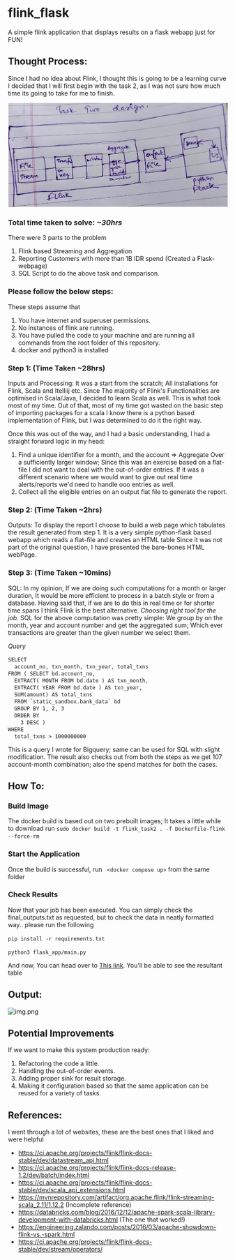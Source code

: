 # flink_flask
A simple flink application that displays results on a flask webapp just for FUN!

## Thought Process:
Since I had no idea about Flink, I thought this is going to be a learning curve
I decided that I will first begin with the task 2, as I was not sure how much time its going to take for me to finish.


![img_1.png](img_1.png)


### Total time taken to solve: *~30hrs*

There were 3 parts to the problem
1. Flink based Streaming and Aggregation
2. Reporting Customers with more than 1B IDR spend (Created a Flask-webpage)
3. SQL Script to do the above task and comparison.

### Please follow the below steps:
These steps assume that
1. You have internet and superuser permissions.
2. No instances of flink are running.
3. You have pulled the code to your machine and are running all commands from the root folder of this repository.
4. docker and python3 is installed


### Step 1: (Time Taken ~28hrs)
Inputs and Processing:
It was a start from the scratch; All installations for Flink, Scala and Itelliij etc.
Since The majority of Flink's Functionalities are optimised in Scala/Java, I decided to learn Scala as well.
This is what took most of my time.
Out of that, most of my time got wasted on the basic step of importing packages for a scala
I know there is a python based implementation of Flink, but I was determined to do it the right way.

Once this was out of the way, and I had a basic understanding, I had a straight forward logic in my head:
1. Find a unique identifier for a month, and the account => Aggregate Over a sufficiently larger window;
Since this was an exercise based on a flat-file I did not want to deal with the out-of-order entries.
If it was a different scenario where we would want to give out real time alerts/reports we'd need to handle ooo entries as well.
2. Collect all the eligible entries on an output flat file to generate the report.

### Step 2: (Time Taken ~2hrs)
Outputs:
To display the report I choose to build a web page which tabulates the result generated from step 1.
It is a very simple python-flask based webapp which reads a flat-file and creates an HTML table 
Since it was not part of the original question, I have presented the bare-bones HTML webPage.

### Step 3: (Time Taken ~10mins)
SQL:
In my opinion, If we are doing such computations for a month or larger duration, It would be more efficient to process 
in a batch style or from a database. Having said that, if we are to do this in real time or for shorter time spans I think Flink is the best alternative. 
*Choosing right tool for the job.*
SQL for the above computation was pretty simple: 
We group by on the month, year and account number and get the aggregated sum; Which ever transactions are greater than the given number we select them.

*Query*
``` 
SELECT
  account_no, txn_month, txn_year, total_txns
FROM ( SELECT bd.account_no, 
  EXTRACT( MONTH FROM bd.date ) AS txn_month,
  EXTRACT( YEAR FROM bd.date ) AS txn_year,
  SUM(amount) AS total_txns
  FROM `static_sandbox.bank_data` bd
  GROUP BY 1, 2, 3
  ORDER BY
    3 DESC )
WHERE
  total_txns > 1000000000
```
This is a query I wrote for Bigquery; same can be used for SQL with slight modification.
The result also checks out from both the steps as we get 107 account-month combination; also the spend matches
for both the cases.

## How To:
### Build Image
The docker build is based out on two prebuilt images; It takes a little while to download
run ``` sudo docker build -t flink_task2 . -f Dockerfile-flink --force-rm ```
### Start the Application
Once the build is successful, run
``` <docker compose up>```
from the same folder
### Check Results
Now that your job has been executed.
You can simply check the final_outputs.txt as requested, but to check the data in neatly formatted way.. please run the following

```pip install -r requirements.txt ```

``` python3 flask_app/main.py ```

And now, You can head over to [This link](https://localhost:8083).
You'll be able to see the resultant table

## Output:
![img.png](img.png)

## Potential Improvements
If we want to make this system production ready:

1. Refactoring the code a little.
2. Handling the out-of-order events.
3. Adding proper sink for result storage.
4. Making it configuration based so that the same application can be reused for a variety of tasks.

## References:
I went through a lot of websites, these are the best ones that I liked and were helpful
- https://ci.apache.org/projects/flink/flink-docs-stable/dev/datastream_api.html
- https://ci.apache.org/projects/flink/flink-docs-release-1.2/dev/batch/index.html
- https://ci.apache.org/projects/flink/flink-docs-stable/dev/scala_api_extensions.html
- https://mvnrepository.com/artifact/org.apache.flink/flink-streaming-scala_2.11/1.12.2 (Incomplete reference)
- https://databricks.com/blog/2016/12/12/apache-spark-scala-library-development-with-databricks.html (The one that worked!)
- https://engineering.zalando.com/posts/2016/03/apache-showdown-flink-vs.-spark.html
- https://ci.apache.org/projects/flink/flink-docs-stable/dev/stream/operators/
